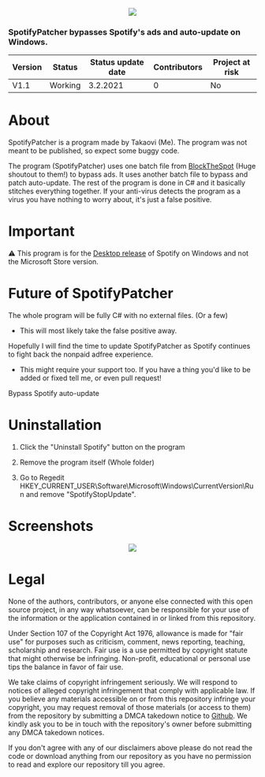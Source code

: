 <p align="center">
<img src="https://i.imgur.com/gYdMVuO.png">
</p>

### SpotifyPatcher bypasses Spotify's ads and auto-update on Windows.
Version | Status | Status update date | Contributors | Project at risk
------------ | ------------- | ------------- | ------------- | -------------
V1.1 | Working | 3.2.2021 | 0 | No | Yes

# About

SpotifyPatcher is a program made by Takaovi (Me). The program was not meant to be published, so expect some buggy code. 

The program (SpotifyPatcher) uses one batch file from [BlockTheSpot](https://github.com/master131/BlockTheSpot) (Huge shoutout to them!) to bypass ads. It uses another batch file to bypass and patch auto-update. The rest of the program is done in C# and it basically stitches everything together. If your anti-virus detects the program as a virus you have nothing to worry about, it's just a false positive.

# Important

⚠️ This program is for the [Desktop release](https://www.spotify.com/download/windows/) of Spotify on Windows and not the Microsoft Store version.

# Future of SpotifyPatcher

The whole program will be fully C# with no external files. (Or a few)
* This will most likely take the false positive away.

Hopefully I will find the time to update SpotifyPatcher as Spotify continues to fight back the nonpaid adfree experience. 
* This might require your support too. If you have a thing you'd like to be added or fixed tell me, or even pull request!

Bypass Spotify auto-update

# Uninstallation

1. Click the "Uninstall Spotify" button on the program 

2. Remove the program itself (Whole folder)

3. Go to Regedit HKEY_CURRENT_USER\Software\Microsoft\Windows\CurrentVersion\Run and remove "SpotifyStopUpdate".

# Screenshots

<p align="center">
  <img src="https://i.imgur.com/myVETxO.jpg">
</p>

# Legal

None of the authors, contributors, or anyone else connected with this open source project, in any way whatsoever, can be responsible for your use of the information or the application contained in or linked from this repository.

Under Section 107 of the Copyright Act 1976, allowance is made for "fair use" for purposes such as criticism, comment, news reporting, teaching, scholarship and research. Fair use is a use permitted by copyright statute that might otherwise be infringing. Non-profit, educational or personal use tips the balance in favor of fair use.

We take claims of copyright infringement seriously. We will respond to notices of alleged copyright infringement that comply with applicable law. If you believe any materials accessible on or from this repository infringe your copyright, you may request removal of those materials (or access to them) from the repository by submitting a DMCA takedown notice to [Github](https://github.com/contact/dmca). We kindly ask you to be in touch with the repository's owner before submitting any DMCA takedown notices.

If you don't agree with any of our disclaimers above please do not read the code or download anything from our repository as you have no permission to read and explore our repository till you agree.
